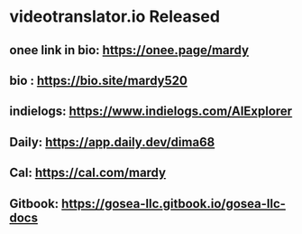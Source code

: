 # videotranslator.io Released

## onee link in bio: https://onee.page/mardy

## bio : https://bio.site/mardy520

## indielogs: https://www.indielogs.com/AIExplorer

## Daily: https://app.daily.dev/dima68

## Cal: https://cal.com/mardy

## Gitbook: https://gosea-llc.gitbook.io/gosea-llc-docs

